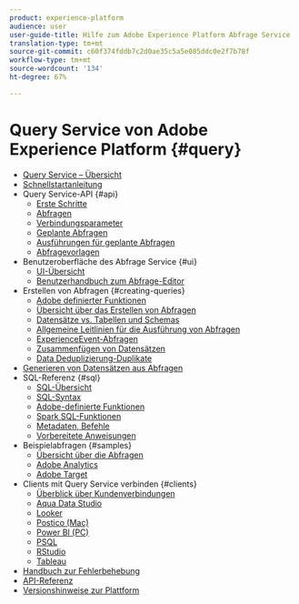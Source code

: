 ```yaml
---
product: experience-platform
audience: user
user-guide-title: Hilfe zum Adobe Experience Platform Abfrage Service
translation-type: tm+mt
source-git-commit: c60f374fddb7c2d0ae35c5a5e085ddc0e2f7b78f
workflow-type: tm+mt
source-wordcount: '134'
ht-degree: 67%

---
```



# Query Service von Adobe Experience Platform {#query}

- [Query Service – Übersicht](home.md)
- [Schnellstartanleitung](quickstart.md)
- Query Service-API {#api}
   - [Erste Schritte](api/getting-started.md)
   - [Abfragen](api/queries.md)
   - [Verbindungsparameter](api/connection-parameters.md)
   - [Geplante Abfragen](api/scheduled-queries.md)
   - [Ausführungen für geplante Abfragen](api/runs-scheduled-queries.md)
   - [Abfragevorlagen](api/query-templates.md)
- Benutzeroberfläche des Abfrage Service {#ui}
   - [UI-Übersicht](ui/overview.md)
   - [Benutzerhandbuch zum Abfrage-Editor](ui/user-guide.md)
- Erstellen von Abfragen {#creating-queries}
   - [Adobe definierter Funktionen](creating-queries/using-adobe-defined-functions.md)
   - [Übersicht über das Erstellen von Abfragen](creating-queries/creating-queries.md)
   - [Datensätze vs. Tabellen und Schemas](creating-queries/datasets-and-tables.md)
   - [Allgemeine Leitlinien für die Ausführung von Abfragen](creating-queries/writing-queries.md)
   - [ExperienceEvent-Abfragen](creating-queries/experience-event-queries.md)
   - [Zusammenfügen von Datensätzen](creating-queries/joining-datasets.md)
   - [Data Deduplizierung-Duplikate](creating-queries/deduplication.md)
- [Generieren von Datensätzen aus Abfragen](creating-queries/create-datasets.md)
- SQL-Referenz {#sql}
   - [SQL-Übersicht](sql/overview.md)
   - [SQL-Syntax](sql/syntax.md)
   - [Adobe-definierte Funktionen](sql/adobe-defined-functions.md)
   - [Spark SQL-Funktionen](sql/spark-sql-functions.md)
   - [Metadaten, Befehle](sql/metadata.md)
   - [Vorbereitete Anweisungen](sql/prepared-statements.md)
- Beispielabfragen {#samples}
   - [Übersicht über die Abfragen](sample-queries/overview.md)
   - [Adobe Analytics](sample-queries/adobe-analytics.md)
   - [Adobe Target](sample-queries/adobe-target.md)
- Clients mit Query Service verbinden {#clients}
   - [Überblick über Kundenverbindungen](clients/overview.md)
   - [Aqua Data Studio](clients/aqua-data-studio.md)
   - [Looker](clients/looker.md)
   - [Postico (Mac)](clients/postico.md)
   - [Power BI (PC)](clients/power-bi.md)
   - [PSQL](clients/psql.md)
   - [RStudio](clients/rstudio.md)
   - [Tableau](clients/tableau.md)
- [Handbuch zur Fehlerbehebung](troubleshooting-guide.md)
- [API-Referenz](https://www.adobe.io/apis/experienceplatform/home/api-reference.html#!acpdr/swagger-specs/qs-api.yaml)
- [Versionshinweise zur Plattform](https://docs.adobe.com/content/help/de-DE/experience-platform/release-notes/latest.html)